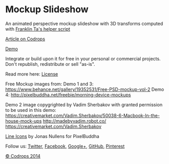 Mockup Slideshow
=========

An animated perspective mockup slideshow with 3D transforms computed with [Franklin Ta's helper script](http://franklinta.com/2014/09/08/computing-css-matrix3d-transforms/)

[Article on Codrops](http://tympanus.net/codrops/?p=21345)

[Demo](http://tympanus.net/Development/MockupSlideshow/)

Integrate or build upon it for free in your personal or commercial projects. Don't republish, redistribute or sell "as-is". 

Read more here: [License](http://tympanus.net/codrops/licensing/)

Free Mockup images from: 
Demo 1 and 3: https://www.behance.net/gallery/19352531/Free-PSD-mockup-vol-2
Demo 4: http://pixelbuddha.net/freebie/morning-device-mockups

Demo 2 image copygrighted by Vadim Sherbakov with granted permission to be used in this demo: 
https://creativemarket.com/Vadim.Sherbakov/50038-6-Macbook-In-the-house-mock-ups
http://madebyvadim.robot.co/
https://creativemarket.com/Vadim.Sherbakov

[Line Icons](http://pixelbuddha.net/freebie/280-line-icons-pack) by Jonas Nullens for PixelBuddha

Follow us: [Twitter](http://www.twitter.com/codrops), [Facebook](http://www.facebook.com/pages/Codrops/159107397912), [Google+](https://plus.google.com/101095823814290637419), [GitHub](https://github.com/codrops), [Pinterest](http://www.pinterest.com/codrops/)

[© Codrops 2014](http://www.codrops.com)